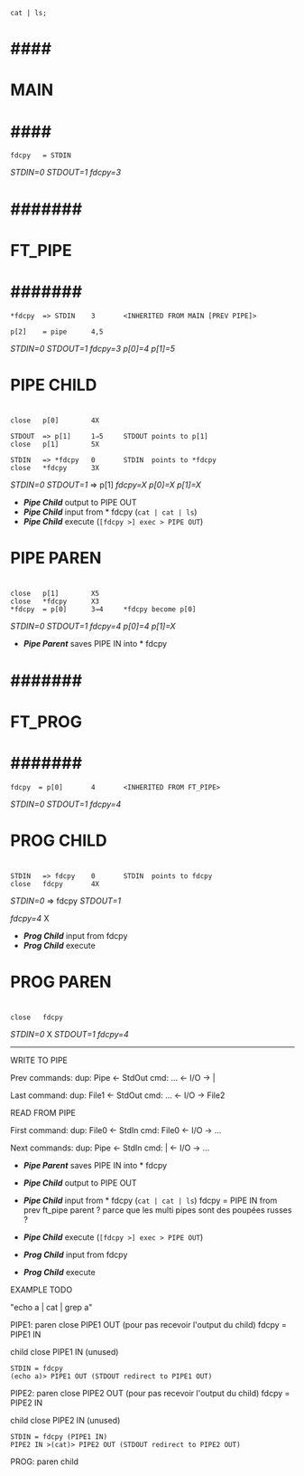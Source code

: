 
    cat | ls;

# #### #
# MAIN #
# #### #

    fdcpy   = STDIN

*STDIN=0*
*STDOUT=1*
*fdcpy=3*

# ####### #
# FT_PIPE #
# ####### #

    *fdcpy  => STDIN    3       <INHERITED FROM MAIN [PREV PIPE]>

    p[2]    = pipe      4,5

*STDIN=0*
*STDOUT=1*
*fdcpy=3*
*p[0]=4*
*p[1]=5*

#   PIPE CHILD
# ############

    close   p[0]        4X

    STDOUT  => p[1]     1⇒5     STDOUT points to p[1]
    close   p[1]        5X

    STDIN   => *fdcpy   0       STDIN  points to *fdcpy
    close   *fdcpy      3X

*STDIN=0*
*STDOUT=1* ⇒ p[1]
*fdcpy=X*
*p[0]=X*
*p[1]=X*

- ***Pipe Child*** output to PIPE OUT
- ***Pipe Child*** input from * fdcpy (`cat | cat | ls`)
- ***Pipe Child*** execute (`[fdcpy >] exec > PIPE OUT`)

#   PIPE PAREN
# ############

    close   p[1]        X5
    close   *fdcpy      X3
    *fdcpy  = p[0]      3→4     *fdcpy become p[0]

*STDIN=0*
*STDOUT=1*
*fdcpy=4*
*p[0]=4*
*p[1]=X*

- ***Pipe Parent*** saves PIPE IN into * fdcpy

# ####### #
# FT_PROG #
# ####### #

    fdcpy  = p[0]       4       <INHERITED FROM FT_PIPE>

*STDIN=0*
*STDOUT=1*
*fdcpy=4*

#   PROG CHILD
# ############

    STDIN   => fdcpy    0       STDIN  points to fdcpy
    close   fdcpy       4X

*STDIN=0*  ⇒ fdcpy
*STDOUT=1*

*fdcpy=4*  X

- ***Prog Child*** input from fdcpy
- ***Prog Child*** execute

#   PROG PAREN
# ############

    close   fdcpy

*STDIN=0*  X
*STDOUT=1*
*fdcpy=4*

---------------------------------------------------------------------

WRITE TO PIPE

   Prev commands:
     dup: Pipe ← StdOut
     cmd: … ← I/O → |

   Last command:
     dup: File1 ← StdOut
     cmd: … ← I/O → File2

READ FROM PIPE

   First command:
      dup: File0 ← StdIn
      cmd: File0 ← I/O → …

   Next commands:
      dup: Pipe ← StdIn
      cmd: | ← I/O → …


- ***Pipe Parent*** saves PIPE IN into * fdcpy

- ***Pipe Child*** output to PIPE OUT
- ***Pipe Child*** input from * fdcpy (`cat | cat | ls`)
    fdcpy = PIPE IN from prev ft_pipe parent ?
    parce que les multi pipes sont des poupées russes ?
- ***Pipe Child*** execute (`[fdcpy >] exec > PIPE OUT`)

- ***Prog Child*** input from fdcpy
- ***Prog Child*** execute


EXAMPLE TODO

  "echo a | cat | grep a"

  PIPE1:
   paren
    close PIPE1 OUT (pour pas recevoir l'output du child)
    fdcpy = PIPE1 IN

   child
    close PIPE1 IN (unused)

    STDIN = fdcpy
    (echo a)> PIPE1 OUT (STDOUT redirect to PIPE1 OUT)

  PIPE2:
   paren
    close PIPE2 OUT (pour pas recevoir l'output du child)
    fdcpy = PIPE2 IN

   child
    close PIPE2 IN (unused)

    STDIN = fdcpy (PIPE1 IN)
    PIPE2 IN >(cat)> PIPE2 OUT (STDOUT redirect to PIPE2 OUT)


  PROG:
   paren
   child
